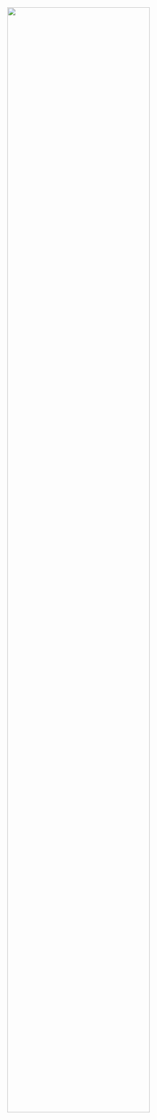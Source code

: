 <div align="center">
  <img src="https://cdn.staticaly.com/gh/Pylogmon/Pylogmon/main/github-metrics.svg" width="80%"/>
</div>
